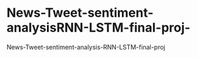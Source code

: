# News-Tweet-sentiment-analysisRNN-LSTM-final-proj-
News-Tweet-sentiment-analysis-RNN-LSTM-final-proj 
